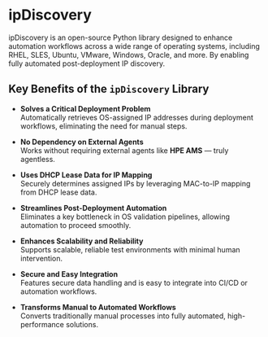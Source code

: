 # ipDiscovery

ipDiscovery is an open-source Python library designed to enhance automation workflows across a wide range of operating systems, including RHEL, SLES, Ubuntu, VMware, Windows, Oracle, and more.
By enabling fully automated post-deployment IP discovery.

## Key Benefits of the `ipDiscovery` Library

- **Solves a Critical Deployment Problem**  
  Automatically retrieves OS-assigned IP addresses during deployment workflows, eliminating the need for manual steps.


- **No Dependency on External Agents**  
  Works without requiring external agents like **HPE AMS** — truly agentless.


- **Uses DHCP Lease Data for IP Mapping**  
  Securely determines assigned IPs by leveraging MAC-to-IP mapping from DHCP lease data.


- **Streamlines Post-Deployment Automation**  
  Eliminates a key bottleneck in OS validation pipelines, allowing automation to proceed smoothly.


- **Enhances Scalability and Reliability**  
  Supports scalable, reliable test environments with minimal human intervention.


- **Secure and Easy Integration**  
  Features secure data handling and is easy to integrate into CI/CD or automation workflows.


- **Transforms Manual to Automated Workflows**  
  Converts traditionally manual processes into fully automated, high-performance solutions.
